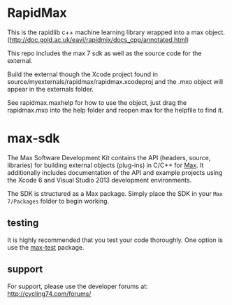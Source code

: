 # RapidMax

This is the rapidlib c++ machine learning library wrapped into a max object.
(http://doc.gold.ac.uk/eavi/rapidmix/docs_cpp/annotated.html)

This repo includes the max 7 sdk as well as the source code for the external.

Build the external though the Xcode project found in source/myexternals/rapidmax/rapidmax.xcodeproj and the .mxo object will appear in the externals folder.

See rapidmax.maxhelp for how to use the object, just drag the rapidmax.mxo into the help folder and reopen max for the helpfile to find it.



# max-sdk

The Max Software Development Kit contains the API (headers, source, libraries) for building external objects (plug-ins) in C/C++ for [Max](https://cycling74.com/max7/). It additionally includes documentation of the API and example projects using the Xcode 6 and Visual Studio 2013 development environments.

The SDK is structured as a Max package. Simply place the SDK in your `Max 7/Packages` folder to begin working.

## testing

It is highly recommended that you test your code thoroughly. One option is use the [max-test](https://github.com/Cycling74/max-test) package.

## support
 
For support, please use the developer forums at:
http://cycling74.com/forums/
